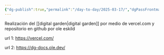 ```yaml
---
{"dg-publish":true,"permalink":"/day-to-day/2025-03-17/","dgPassFrontmatter":true}
---
```


Realización del [[digital garden\|digital garden]] por medio de vercel.com y repositorio en github por ole eskild

url 1: https://vercel.com/

url 2: https://dg-docs.ole.dev/
